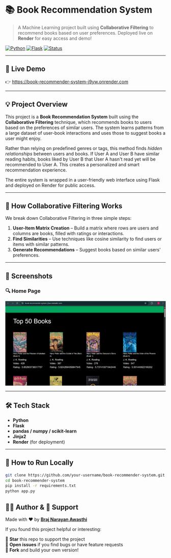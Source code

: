 # 📚 Book Recommendation System

> A Machine Learning project built using **Collaborative Filtering** to recommend books based on user preferences. Deployed live on **Render** for easy access and demo!

[![Python](https://img.shields.io/badge/Python-3.10-blue.svg)](https://www.python.org/)
[![Flask](https://img.shields.io/badge/Flask-web--framework-yellow)](https://flask.palletsprojects.com/)
[![Status](https://img.shields.io/badge/Live-Demo-brightgreen)](https://book-recommender-system-j9yw.onrender.com)

---

## 🔗 Live Demo

👉 https://book-recommender-system-j9yw.onrender.com  


---

## 💡 Project Overview

This project is a **Book Recommendation System** built using the **Collaborative Filtering** technique, which recommends books to users based on the preferences of similar users. The system learns patterns from a large dataset of user-book interactions and uses those to suggest books a user might enjoy.

Rather than relying on predefined genres or tags, this method finds *hidden relationships* between users and books. If User A and User B have similar reading habits, books liked by User B that User A hasn't read yet will be recommended to User A. This creates a personalized and smart recommendation experience.

The entire system is wrapped in a user-friendly web interface using Flask and deployed on Render for public access.

---

## 🧠 How Collaborative Filtering Works

We break down Collaborative Filtering in three simple steps:

1. **User-Item Matrix Creation** – Build a matrix where rows are users and columns are books, filled with ratings or interactions.
2. **Find Similarities** – Use techniques like cosine similarity to find users or items with similar patterns.
3. **Generate Recommendations** – Suggest books based on similar users' preferences.

---

## 📸 Screenshots

### 🔍 Home Page
![Home Page](https://github.com/Braj-01/Book_Recommender/blob/master/Screenshot%202025-04-18%20213746.png)



---

## 🛠️ Tech Stack

- **Python**
- **Flask**
- **pandas / numpy / scikit-learn**
- **Jinja2**
- **Render** (for deployment)

---

## 🚀 How to Run Locally

```bash
git clone https://github.com/your-username/book-recommender-system.git
cd book-recommender-system
pip install -r requirements.txt
python app.py
```

## 👨‍💻 Author & 🙌 Support

Made with ❤️ by **[Braj Narayan Awasthi](https://www.linkedin.com/in/braj-narayan-awasthi-33193a274)**

If you found this project helpful or interesting:

🌟 **Star** this repo to support the project  
🐛 **Open issues** if you find bugs or have feature requests  
🔁 **Fork** and build your own version!
